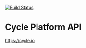 [![Build Status](https://travis-ci.org/cycleplatform/api-client-nodejs.svg?branch=master)](https://travis-ci.org/cycleplatform/api-client-nodejs)
# Cycle Platform API
https://cycle.io
